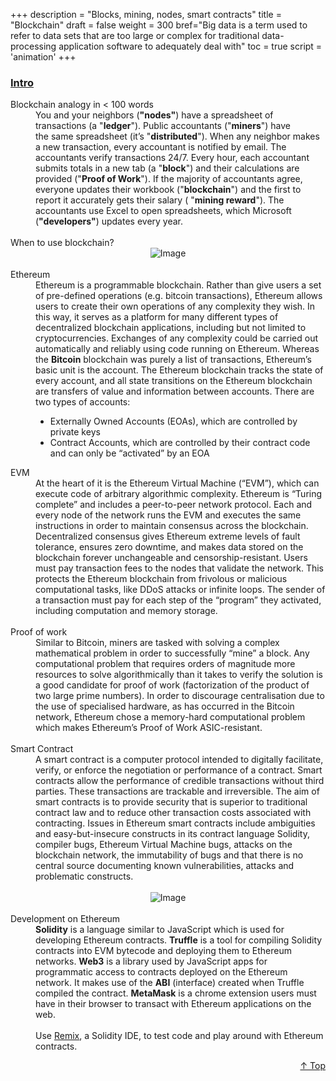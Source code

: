 +++
description = "Blocks, mining, nodes, smart contracts"
title = "Blockchain"
draft = false
weight = 300
bref="Big data is a term used to refer to data sets that are too large or complex for traditional data-processing application software to adequately deal with"
toc = true
script = 'animation'
+++

<h3 class="section-head" id="h-Section4"><a href="#h-Section4">Intro</a></h3>
  <div class="example">
    <dl>
      <dt>Blockchain analogy in &lt; 100 words</dt>
      <dd>You and your neighbors (<b>"nodes"</b>) have a spreadsheet of transactions (a "<b>ledger</b>"). Public accountants ("<b>miners</b>") have the same spreadsheet (it’s "<b>distributed</b>"). When any neighbor makes a new transaction, every accountant is notified by email. The accountants verify transactions 24/7. Every hour, each accountant submits totals in a new tab (a "<b>block</b>") and their calculations are provided ("<b>Proof of Work</b>"). If the majority of accountants agree, everyone updates their workbook ("<b>blockchain</b>") and the first to report it accurately gets their salary ( "<b>mining reward</b>"). The accountants use Excel to open spreadsheets, which Microsoft (<b>"developers"</b>) updates every year.
 </dd><br/>
    <dt>When to use blockchain?</dt>
    <div style="text-align:center">
      <img alt="Image" src="https://www.javascripter.co/img/latest/why_blockchain.png">
    </div><br/>
      <dt>Ethereum</dt>
      <dd>Ethereum is a programmable blockchain. Rather than give users a set of pre-defined operations (e.g. bitcoin transactions), Ethereum allows users to create their own operations of any complexity they wish. In this way, it serves as a platform for many different types of decentralized blockchain applications, including but not limited to cryptocurrencies. Exchanges of any complexity could be carried out automatically and reliably using code running on Ethereum. Whereas the <b>Bitcoin</b> blockchain was purely a list of transactions, Ethereum’s basic unit is the account. The Ethereum blockchain tracks the state of every account, and all state transitions on the Ethereum blockchain are transfers of value and information between accounts. There are two types of accounts:
      <ul>
      <li>Externally Owned Accounts (EOAs), which are controlled by private keys</li>
      <li>Contract Accounts, which are controlled by their contract code and can only be “activated” by an EOA</li>
      </ul>
</dd>
      <dt>EVM</dt>
      <dd>At the heart of it is the Ethereum Virtual Machine (“EVM”), which can execute code of arbitrary algorithmic complexity.  Ethereum is “Turing complete” and includes a peer-to-peer network protocol. Each and every node of the network runs the EVM and executes the same instructions in order to maintain consensus across the blockchain. Decentralized consensus gives Ethereum extreme levels of fault tolerance, ensures zero downtime, and makes data stored on the blockchain forever unchangeable and censorship-resistant. Users must pay transaction fees to the nodes that validate the network. This protects the Ethereum blockchain from frivolous or malicious computational tasks, like DDoS attacks or infinite loops. The sender of a transaction must pay for each step of the “program” they activated, including computation and memory storage.</dd><br/>
      <dt>Proof of work</dt>
      <dd>Similar to Bitcoin, miners are tasked with solving a complex mathematical problem in order to successfully “mine” a block. Any computational problem that requires orders of magnitude more resources to solve algorithmically than it takes to verify the solution is a good candidate for proof of work (factorization of the product of two large prime numbers). In order to discourage centralisation due to the use of specialised hardware, as has occurred in the Bitcoin network, Ethereum chose a memory-hard computational problem which makes Ethereum’s Proof of Work ASIC-resistant. </dd><br/>
      <dt>Smart Contract</dt>
      <dd>A smart contract is a computer protocol intended to digitally facilitate, verify, or enforce the negotiation or performance of a contract. Smart contracts allow the performance of credible transactions without third parties. These transactions are trackable and irreversible. The aim of smart contracts is to provide security that is superior to traditional contract law and to reduce other transaction costs associated with contracting. Issues in Ethereum smart contracts include ambiguities and easy-but-insecure constructs in its contract language Solidity, compiler bugs, Ethereum Virtual Machine bugs, attacks on the blockchain network, the immutability of bugs and that there is no central source documenting known vulnerabilities, attacks and problematic constructs. </dd><br/>
    <div style="text-align:center" width="85%">
      <img alt="Image" src="https://www.javascripter.co/img/latest/smart_contract.png">
    </div><br/>
    <dt>Development on Ethereum</dt>
      <dd><b>Solidity</b> is a language similar to JavaScript which is used for developing Ethereum contracts. <b>Truffle</b> is a tool for compiling Solidity contracts into EVM bytecode and deploying them to Ethereum networks. <b>Web3</b> is a library used by JavaScript apps for programmatic access to contracts deployed on the Ethereum network. It makes use of the <b>ABI</b> (interface) created when Truffle compiled the contract. <b>MetaMask</b> is a chrome extension users must have in their browser to transact with Ethereum applications on the web.</dd><br/>
      <dd>Use <a href="https://remix.ethereum.org/">Remix</a>, a Solidity IDE, to test code and play around with Ethereum contracts.</dd>
    </dl>
  </div>
<div style="text-align:right"> <a href="#top">&#8593; Top</a></div>